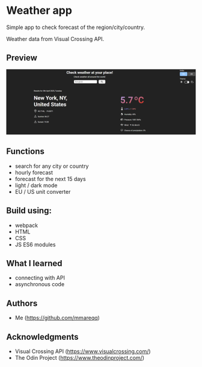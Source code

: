 # Weather app

Simple app to check forecast of the region/city/country.

Weather data from Visual Crossing API.

## Preview

![app preview 1](./preview-image-1.png)

## Functions

-  search for any city or country
-  hourly forecast
-  forecast for the next 15 days
-  light / dark mode
-  EU / US unit converter

## Build using:

-  webpack
-  HTML
-  CSS
-  JS ES6 modules

## What I learned

-  connecting with API
-  asynchronous code

## Authors

-  Me (https://github.com/mmareqq)

## Acknowledgments

-  Visual Crossing API (https://www.visualcrossing.com/)
-  The Odin Project (https://www.theodinproject.com/)
